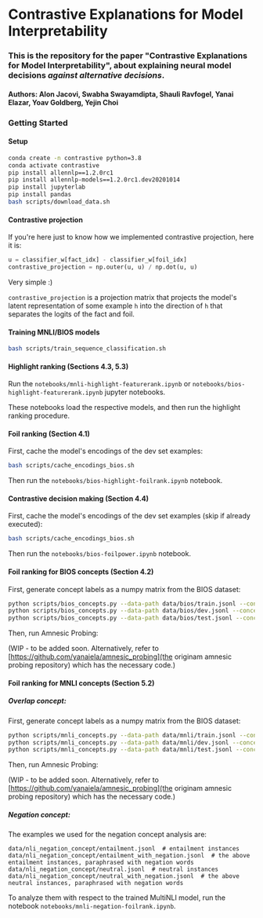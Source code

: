 # Contrastive Explanations for Model Interpretability

### This is the repository for the paper "Contrastive Explanations for Model Interpretability", about explaining neural model decisions *against alternative decisions*.

#### Authors: Alon Jacovi, Swabha Swayamdipta, Shauli Ravfogel, Yanai Elazar, Yoav Goldberg, Yejin Choi

### Getting Started

#### Setup
```bash
conda create -n contrastive python=3.8
conda activate contrastive
pip install allennlp==1.2.0rc1
pip install allennlp-models==1.2.0rc1.dev20201014
pip install jupyterlab
pip install pandas
bash scripts/download_data.sh
```

#### Contrastive projection

If you're here just to know how we implemented contrastive projection, here it is:
```python
u = classifier_w[fact_idx] - classifier_w[foil_idx]
contrastive_projection = np.outer(u, u) / np.dot(u, u)
```
Very simple :)

`contrastive_projection` is a projection matrix that projects the model's latent representation of some example `h` into the direction of `h` that separates the logits of the fact and foil.

#### Training MNLI/BIOS models
```bash
bash scripts/train_sequence_classification.sh 
```

#### Highlight ranking (Sections 4.3, 5.3)
Run the `notebooks/mnli-highlight-featurerank.ipynb` or `notebooks/bios-highlight-featurerank.ipynb` jupyter notebooks.

These notebooks load the respective models, and then run the highlight ranking procedure.

#### Foil ranking (Section 4.1)

First, cache the model's encodings of the dev set examples:
```bash
bash scripts/cache_encodings_bios.sh
```
Then run the `notebooks/bios-highlight-foilrank.ipynb` notebook.

#### Contrastive decision making (Section 4.4)
First, cache the model's encodings of the dev set examples (skip if already executed):
```bash
bash scripts/cache_encodings_bios.sh
```

Then run the `notebooks/bios-foilpower.ipynb` notebook.

#### Foil ranking for BIOS concepts (Section 4.2)

First, generate concept labels as a numpy matrix from the BIOS dataset:
```bash
python scripts/bios_concepts.py --data-path data/bios/train.jsonl --concept-path experiments/models/bios/roberta-large/concepts/gender-male/train
python scripts/bios_concepts.py --data-path data/bios/dev.jsonl --concept-path experiments/models/bios/roberta-large/concepts/gender-male/dev
python scripts/bios_concepts.py --data-path data/bios/test.jsonl --concept-path experiments/models/bios/roberta-large/concepts/gender-male/test
```

Then, run Amnesic Probing:

(WIP - to be added soon. Alternatively, refer to [https://github.com/yanaiela/amnesic_probing](the originam amnesic probing repository) which has the necessary code.)


#### Foil ranking for MNLI concepts (Section 5.2)

##### Overlap concept:

First, generate concept labels as a numpy matrix from the BIOS dataset:

```bash
python scripts/mnli_concepts.py --data-path data/mnli/train.jsonl --concept-path experiments/models/mnli/roberta-large/concepts/overlap/train
python scripts/mnli_concepts.py --data-path data/mnli/dev.jsonl --concept-path experiments/models/mnli/roberta-large/concepts/overlap/dev
python scripts/mnli_concepts.py --data-path data/mnli/test.jsonl --concept-path experiments/models/mnli/roberta-large/concepts/overlap/test
```
Then, run Amnesic Probing:

(WIP - to be added soon. Alternatively, refer to [https://github.com/yanaiela/amnesic_probing](the originam amnesic probing repository) which has the necessary code.)

##### Negation concept:

The examples we used for the negation concept analysis are:
```
data/nli_negation_concept/entailment.jsonl  # entailment instances
data/nli_negation_concept/entailment_with_negation.jsonl  # the above entailment instances, paraphrased with negation words
data/nli_negation_concept/neutral.jsonl  # neutral instances
data/nli_negation_concept/neutral_with_negation.jsonl  # the above neutral instances, paraphrased with negation words
```

To analyze them with respect to the trained MultiNLI model, run the notebook `notebooks/mnli-negation-foilrank.ipynb`.


